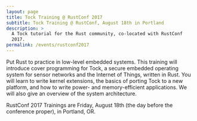 ```yaml
---
layout: page
title: Tock Training @ RustConf 2017
subtitle: Tock Training @ RustConf, August 18th in Portland
description: >
  A Tock tutorial for the Rust community, co-located with RustConf
  2017.
permalink: /events/rustconf2017
---
```


Put Rust to practice in low-level embedded systems. This training will
introduce cover programming for Tock, a secure embedded operating system for
sensor networks and the Internet of Things, written in Rust. You will learn to
write kernel extensions, the basics of porting Tock to a new platform, and how
to write power- and memory-efficient applications. We will also give an
overview of the system architecture.

RustConf 2017 Trainings are Friday, August 18th (the day before the conference
proper), in Portland, OR.

